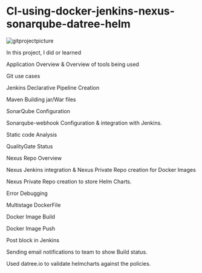 # CI-using-docker-jenkins-nexus-sonarqube-datree-helm
![gitprojectpicture](https://github.com/taniaduggal/CI-CD-Project-using-docker-jenkins-nexus-sonarqube-datree-helm-k8s/assets/103496926/602482fb-f627-42fd-a50e-145454dd9e38)


In this project, I did or learned 

Application Overview & Overview of tools being used

Git use cases

Jenkins Declarative Pipeline Creation 

Maven Building jar/War files

SonarQube Configuration

Sonarqube-webhook Configuration & integration with Jenkins.

Static code Analysis 

QualityGate Status  

Nexus Repo Overview 

Nexus Jenkins integration & Nexus Private Repo creation for Docker Images 

Nexus Private Repo creation to store Helm Charts.

Error Debugging

Multistage DockerFile 

Docker Image Build

Docker Image Push

Post block in Jenkins

Sending email notifications to team to show Build status. 

Used datree.io to validate helmcharts against the policies.

